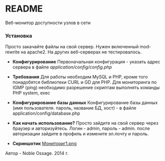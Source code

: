 # README #

Веб-монитор доступности узлов в сети


### Установка ###


Просто закачайте файлы на свой сервер. Нужен включенный mod-rewrite на apache2. На других веб-серверах не тестировалось.

* **Конфигурирование**
Первоначальная конфигурация - указать адрес сервера в файле *application/config/config.php*

* **Требования**
Для работы необходим MySQL и PHP, кроме того понадобятся библиотеки CURL и GD для PHP. Для мониторинга по IGMP (ping) необходимо разрешение скриптам выполнять команды PHP system, exec

* **Конфигурирование базы данных**
Конфигурирование базы данных (имя пользователя. пароль, название БД, хост) - в файле application/config/database.php

* **Как начать использование?**
Просто зайдите на свой сервер через браузер и авторизуйтесь. Логин - admin, пароль - admin. после авторизации зайдите в профиль и измените эл.почту и пароль.

* **Скриншотик**
[Мониториг1.png](https://bitbucket.org/repo/be9pjB/images/3600196102-%D0%9C%D0%BE%D0%BD%D0%B8%D1%82%D0%BE%D1%80%D0%B8%D0%B31.png)


Автор  - Noble Ossage. 2014 г.
